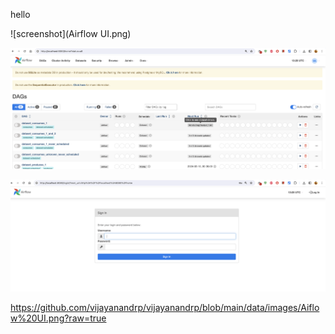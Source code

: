 hello


![screenshot](Airflow UI.png)


![screenshot](https://github.com/vijayanandrp/vijayanandrp/blob/main/data/images/Airflow%20UI.png?raw=true)

![screenshot](https://github.com/vijayanandrp/vijayanandrp/blob/main/data/images/Airflow%20Login.png?raw=true)


https://github.com/vijayanandrp/vijayanandrp/blob/main/data/images/Aiflow%20UI.png?raw=true
